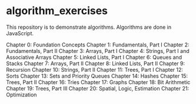 # algorithm_exercises

This repository is to demonstrate algorithms.
Algorithms are done in JavaScript.

Chapter 0: Foundation Concepts
Chapter 1: Fundamentals, Part I
Chapter 2: Fundamentals, Part II
Chapter 3: Arrays, Part I
Chapter 4: Strings, Part I and Associative Arrays
Chapter 5: Linked Lists, Part I
Chapter 6: Queues and Stacks
Chapter 7: Arrays, Part II
Chapter 8: Linked Lists, Part II
Chapter 9: Recursion
Chapter 10: Strings, Part II
Chapter 11: Trees, Part I
Chapter 12: Sorts
Chapter 13: Sets and Priority Queues
Chapter 14: Hashes
Chapter 15: Trees, Part II
Chapter 16: Tries
Chapter 17: Graphs
Chapter 18: Bit Arithmetic
Chapter 19: Trees, Part III
Chapter 20: Spatial, Logic, Estimation
Chapter 21: Optimization